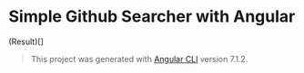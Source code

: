 # Simple Github Searcher with Angular 

(Result)[]

> This project was generated with [Angular CLI](https://github.com/angular/angular-cli) version 7.1.2.